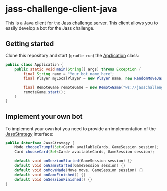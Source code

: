 # jass-challenge-client-java

This is a Java client for the [Jass challenge server](https://github.com/webplatformz/challenge).
This client allows you to easily develop a bot for the Jass challenge.

## Getting started

Clone this repository and start (`gradle run`) the [Application](src/main/java/com/zuehlke/jasschallenge/client/Application.java) class:

``` java
public class Application {
    public static void main(String[] args) throws Exception {
        final String name = "Your bot name here";
        final Player myLocalPlayer = new Player(name, new RandomMoveJassStrategy());

        final RemoteGame remoteGame = new RemoteGame("ws://jasschallenge.herokuapp.com", myLocalPlayer, SessionType.SINGLE_GAME);
        remoteGame.start();
    }
}
```

## Implement your own bot

To implement your own bot you need to provide an implementation of the
[JassStrategy](src/main/java/com/zuehlke/jasschallenge/client/game/strategy/JassStrategy.java) interface:

``` java
public interface JassStrategy {
    Mode chooseTrumpf(Set<Card> availableCards, GameSession session);
    Card chooseCard(Set<Card> availableCards, GameSession session);

    default void onSessionStarted(GameSession session) {}
    default void onGameStarted(GameSession session) {}
    default void onMoveMade(Move move, GameSession session) {}
    default void onGameFinished() {}
    default void onSessionFinished() {}
}
```
